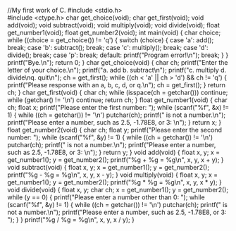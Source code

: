 //My first work of C. 
#include <stdio.h>    <BR/>
#include <ctype.h>
char get_choice(void);
char get_first(void);
void add(void);
void subtract(void);
void multiply(void);
void divide(void);
float get_number1(void);
float get_number2(void);
int main(void)
{
    char choice;
    while ((choice = get_choice()) != 'q')
    {
        switch (choice)
        {
        case 'a':
            add();
            break;
        case 'b':
            subtract();
            break;
        case 'c':
            multiply();
            break;
        case 'd':
            divide();
            break;
        case 'p':
            break;
        default:
            printf("Program error!\n");
            break;
        }
    }
    printf("Bye.\n");
    return 0;
}
char get_choice(void)
{
    char ch;
    printf("Enter the letter of your choice.\n");
    printf("a. add             b. subtract\n");
    printf("c. multiply        d. divide\nq. quit\n");
    ch = get_first();
    while ((ch < 'a' || ch > 'd') && ch != 'q')
    {
        printf("Please response with an a, b, c, d, or q.\n");
        ch = get_first();
    }
    return ch;
}
char get_first(void)
{
    char ch;
    while (isspace(ch = getchar()))
        continue;
    while (getchar() != '\n')
        continue;
    return ch;
}
float get_number1(void)
{
    char ch;
    float x;
    printf("Please enter the first number: ");
    while (scanf("%f", &x) != 1)
    {
        while ((ch = getchar()) != '\n')
            putchar(ch);
        printf(" is not a number.\n");
        printf("Please enter a number, such as 2.5, -1.78E8, or 3: \n");
    }
    return x;
}
float get_number2(void)
{
    char ch;
    float y;
    printf("Please enter the second number: ");
    while (scanf("%f", &y) != 1)
    {
        while ((ch = getchar()) != '\n')
            putchar(ch);
        printf(" is not a number.\n");
        printf("Please enter a number, such as 2.5, -1.78E8, or 3: \n");
    }
    return y;
}
void add(void)
{
    float x, y;
    x = get_number1();
    y = get_number2();
    printf("%g + %g = %g\n", x, y, x + y);
}
void subtract(void)
{
    float x, y;
    x = get_number1();
    y = get_number2();
    printf("%g - %g = %g\n", x, y, x - y);
}
void multiply(void)
{
    float x, y;
    x = get_number1();
    y = get_number2();
    printf("%g * %g = %g\n", x, y, x * y);
}
void divide(void)
{
    float x, y;
    char ch;
    x = get_number1();
    y = get_number2();
    while (y == 0)
    {
        printf("Please enter a number other than 0: ");
        while (scanf("%f", &y) != 1)
        {
            while ((ch = getchar()) != '\n')
                putchar(ch);
            printf(" is not a number.\n");
            printf("Please enter a number, such as 2.5, -1.78E8, or 3: ");
        }
    }
    printf("%g / %g = %g\n", x, y, x / y);
}
